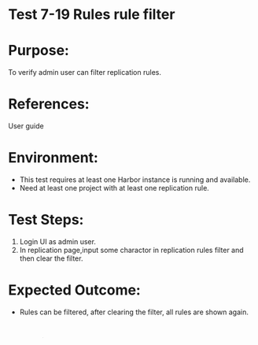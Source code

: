 Test 7-19 Rules rule filter
=======

# Purpose:

To verify admin user can filter replication rules.

# References:
User guide

# Environment:

* This test requires at least one Harbor instance is running and available.
* Need at least one project with at least one replication rule.

# Test Steps:

1. Login UI as admin user.  
2. In replication page,input some charactor in replication rules filter and then clear the filter.

# Expected Outcome:

* Rules can be filtered, after clearing the filter, all rules are shown again.  

# Possible Problems:
None
